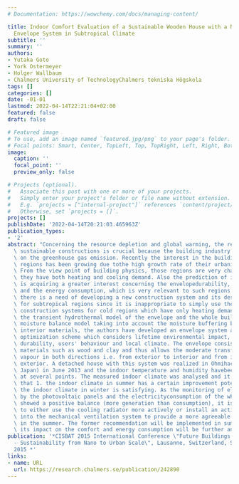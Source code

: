 ```yaml
---
# Documentation: https://wowchemy.com/docs/managing-content/

title: Indoor Comfort Evaluation of a Sustainable Wooden House with a Novel Vapor-open
  Envelope System in Subtropical Climate
subtitle: ''
summary: ''
authors:
- Yutaka Goto
- York Ostermeyer
- Holger Wallbaum
- Chalmers University of TechnologyChalmers tekniska Högskola
tags: []
categories: []
date: -01-01
lastmod: 2022-04-14T22:21:04+02:00
featured: false
draft: false

# Featured image
# To use, add an image named `featured.jpg/png` to your page's folder.
# Focal points: Smart, Center, TopLeft, Top, TopRight, Left, Right, BottomLeft, Bottom, BottomRight.
image:
  caption: ''
  focal_point: ''
  preview_only: false

# Projects (optional).
#   Associate this post with one or more of your projects.
#   Simply enter your project's folder or file name without extension.
#   E.g. `projects = ["internal-project"]` references `content/project/deep-learning/index.md`.
#   Otherwise, set `projects = []`.
projects: []
publishDate: '2022-04-14T20:21:03.465963Z'
publication_types:
- '2'
abstract: "Concerning the resource depletion and global warming, the realization of\
  \ sustainable constructions is crucial because the building industry has a big impact\
  \ on the greenhouse gas emission. Recently the interest in the buildings in subtropical\
  \ regions has been growing due tothe high growth rate of their urbanized areas.\
  \ From the view point of building physics, those regions are very challenging because\
  \ they have both heating and cooling demand. Also the prediction of indoor air humidity\
  \ is acquiring a greater interest concerning the envelopedurability, the comfort\
  \ and the energy consumption, which is very relevant to such regions. Meanwhile,\
  \ there is a need of developing a new construction system and its design method\
  \ for subtropical regions since it is inappropriate to simply use the established\
  \ construction systems for cold regions which have only heating demand.Based on\
  \ the transient hydrothermal model of the envelope and the whole building heat and\
  \ moisture balance model taking into account the moisture buffering by hygroscopic\
  \ interior materials, the authors have developed an envelope system and its insulation\
  \ optimization scheme which considers lifetime environmental impact, lifetime cost,\
  \ durability, users' behaviour and local climate. The envelope consists of natural\
  \ materials such as wood and clay and thus allows the moderate transfer of the water\
  \ vapour in both directions i.e. from exterior to interior and from interior to\
  \ exterior. A detached house with this system was realized in Ohmihachiman (central\
  \ Japan) in June 2013 and the indoor temperature and humidity havebeen monitored\
  \ at several points. The measured indoor climate was analysed and it was revealed\
  \ that 1. the indoor climate in summer has a certain improvement potential and 2.\
  \ the indoor climate in winter is satisfying. As the monitoring of electricity generation\
  \ by the photovoltaic panels and the electricityconsumption of the whole house has\
  \ showed a positive balance (more generation than consumption), it is suggested\
  \ to either use the cooling radiator more actively or install an active dehumidifier\
  \ into the mechanical ventilation system to provide a more agreeable indoor climate\
  \ in the summer. The former recommendation will be implemented in summer 2015 and\
  \ its impact on the comfort and energy consumption will be further analysed.  "
publication: '*CISBAT 2015 International Conference \"Future Buildings and Districts
  - Sustainability from Nano to Urban Scale\", Lausanne, Switzerland, September 9-11,
  2015 *'
links:
- name: URL
  url: https://research.chalmers.se/publication/242890
---
```


